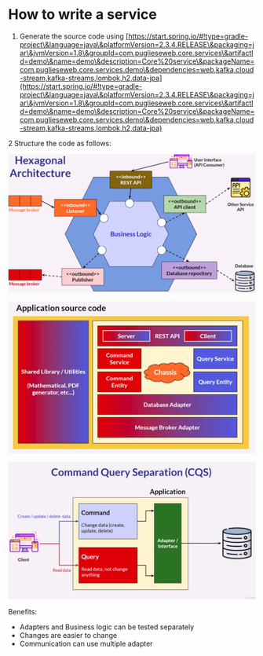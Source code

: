 # How to write a service

1. Generate the source code using [https://start.spring.io/#!type=gradle-project\&language=java\&platformVersion=2.3.4.RELEASE\&packaging=jar\&jvmVersion=1.8\&groupId=com.puglieseweb.core.services\&artifactId=demo\&name=demo\&description=Core%20service\&packageName=com.puglieseweb.core.services.demo\&dependencies=web,kafka,cloud-stream,kafka-streams,lombok,h2,data-jpa](https://start.spring.io/#!type=gradle-project\&language=java\&platformVersion=2.3.4.RELEASE\&packaging=jar\&jvmVersion=1.8\&groupId=com.puglieseweb.core.services\&artifactId=demo\&name=demo\&description=Core%20service\&packageName=com.puglieseweb.core.services.demo\&dependencies=web,kafka,cloud-stream,kafka-streams,lombok,h2,data-jpa)

2 Structure the code as follows:

![](<../../.gitbook/assets/image (3) (1) (1) (1) (1) (1) (1) (1) (1) (1) (1).png>)

![](<../../.gitbook/assets/image (4) (1) (1) (1) (1) (1) (1) (1) (1) (1).png>)

![](<../../.gitbook/assets/image (6) (1) (1) (1) (1) (1) (1) (1) (1).png>)

Benefits:

* Adapters and Business logic can be tested separately
* Changes are easier to change
* Communication can use multiple adapter
